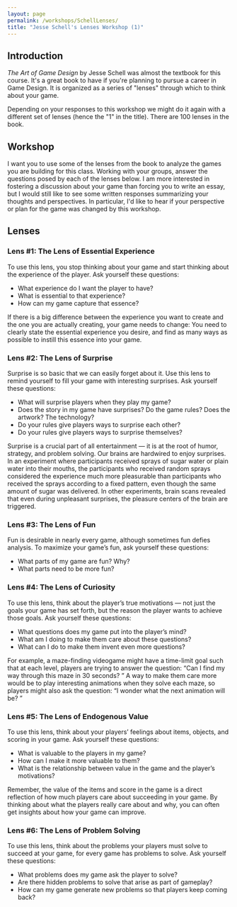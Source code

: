 ```yaml
---
layout: page
permalink: /workshops/SchellLenses/
title: "Jesse Schell's Lenses Workshop (1)"
---
```


## Introduction

*The Art of Game Design* by Jesse Schell was almost the textbook for this course.
It's a great book to have if you're planning to pursue a career in Game Design.
It is organized as a series of "lenses" through which to think about your game.

Depending on your responses to this workshop we might do it again with a different set of lenses (hence the "1" in the title).
There are 100 lenses in the book.

## Workshop

I want you to use some of the lenses from the book to analyze the games you are building for this class.
Working with your groups, answer the questions posed by each of the lenses below.
I am more interested in fostering a discussion about your game than forcing you to write an essay,
but I would still like to see some written responses summarizing your thoughts and perspectives.
In particular, I'd like to hear if your perspective or plan for the game was changed by this workshop.

## Lenses

### Lens #1: The Lens of Essential Experience

To use this lens, you stop thinking about your game and start thinking about
the experience of the player. Ask yourself these questions:

- What experience do I want the player to have?
- What is essential to that experience?
- How can my game capture that essence?

If there is a big difference between the experience you want to create and the
one you are actually creating, your game needs to change: You need to clearly
state the essential experience you desire, and find as many ways as possible to
instill this essence into your game.

### Lens #2: The Lens of Surprise

Surprise is so basic that we can easily forget about it. Use this lens to remind
yourself to fill your game with interesting surprises. Ask yourself these questions:

- What will surprise players when they play my game?
- Does the story in my game have surprises? Do the game rules? Does the artwork? The technology?
- Do your rules give players ways to surprise each other?
- Do your rules give players ways to surprise themselves?

Surprise is a crucial part of all entertainment — it is at the root of humor,
strategy, and problem solving. Our brains are hardwired to enjoy surprises.
In an experiment where participants received sprays of sugar water or plain
water into their mouths, the participants who received random sprays considered
the experience much more pleasurable than participants who received
the sprays according to a fixed pattern, even though the same amount of sugar
was delivered. In other experiments, brain scans revealed that even during
unpleasant surprises, the pleasure centers of the brain are triggered.

### Lens #3: The Lens of Fun

Fun is desirable in nearly every game, although sometimes fun defies analysis.
To maximize your game’s fun, ask yourself these questions:

- What parts of my game are fun? Why?
- What parts need to be more fun?

### Lens #4: The Lens of Curiosity
To use this lens, think about the player’s true motivations — not just the goals
your game has set forth, but the reason the player wants to achieve those
goals. Ask yourself these questions:

- What questions does my game put into the player’s mind?
- What am I doing to make them care about these questions?
- What can I do to make them invent even more questions?

For example, a maze-finding videogame might have a time-limit goal such that
at each level, players are trying to answer the question: “Can I find my way
through this maze in 30 seconds? ” A way to make them care more would be
to play interesting animations when they solve each maze, so players might
also ask the question: “I wonder what the next animation will be? ”

### Lens #5: The Lens of Endogenous Value
To use this lens, think about your players’ feelings about items, objects, and
scoring in your game. Ask yourself these questions:

- What is valuable to the players in my game?
- How can I make it more valuable to them?
- What is the relationship between value in the game and the player’s motivations?

Remember, the value of the items and score in the game is a direct reflection
of how much players care about succeeding in your game. By thinking about
what the players really care about and why, you can often get insights about
how your game can improve.

### Lens #6: The Lens of Problem Solving
To use this lens, think about the problems your players must solve to succeed at
your game, for every game has problems to solve. Ask yourself these
questions:

- What problems does my game ask the player to solve?
- Are there hidden problems to solve that arise as part of gameplay?
- How can my game generate new problems so that players keep coming back?
